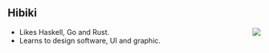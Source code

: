 ## Hibiki

<img align="right" src="https://github-readme-stats.vercel.app/api/top-langs/?username=4afs&layout=compact&hide=html,shell,javascript,css&langs_count=9"/>

- Likes Haskell, Go and Rust.
- Learns to design software, UI and graphic.
